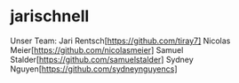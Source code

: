 # jarischnell
Unser Team:
Jari Rentsch[https://github.com/tiray7]
Nicolas Meier[https://github.com/nicolasmeier]
Samuel Stalder[https://github.com/samuelstalder]
Sydney Nguyen[https://github.com/sydneynguyencs]
